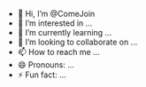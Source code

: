 - 👋 Hi, I’m @ComeJoin
- 👀 I’m interested in ...
- 🌱 I’m currently learning ...
- 💞️ I’m looking to collaborate on ...
- 📫 How to reach me ...
- 😄 Pronouns: ...
- ⚡ Fun fact: ...

<!---
ComeJoin/ComeJoin is a ✨ special ✨ repository because its `README.md` (this file) appears on your GitHub profile.
You can click the Preview link to take a look at your changes.
--->
